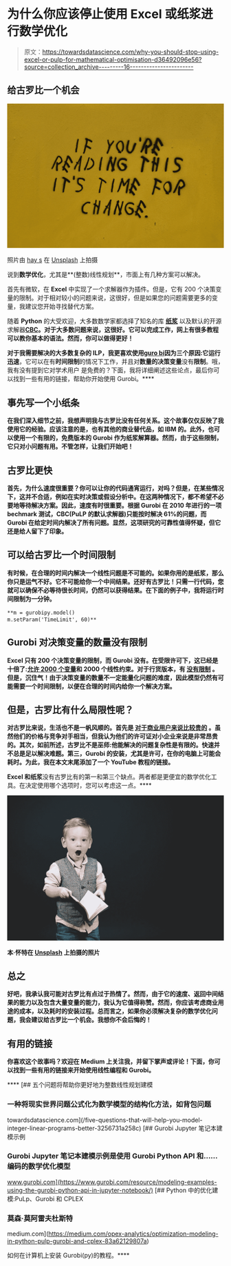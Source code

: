 # 为什么你应该停止使用 Excel 或纸浆进行数学优化

> 原文：<https://towardsdatascience.com/why-you-should-stop-using-excel-or-pulp-for-mathematical-optimisation-d36492096e56?source=collection_archive---------16----------------------->

## 给古罗比一个机会

![](img/e306042b95fbc0d2fce23bf4fd4d1ad6.png)

照片由 [hay s](https://unsplash.com/@hay_leigh?utm_source=unsplash&utm_medium=referral&utm_content=creditCopyText) 在 [Unsplash](https://unsplash.com/s/photos/change?utm_source=unsplash&utm_medium=referral&utm_content=creditCopyText) 上拍摄

说到**数学优化**，尤其是**(整数)线性规划**，市面上有几种方案可以解决。

首先有微软，在 **Excel** 中实现了一个求解器作为插件。但是，它有 200 个决策变量的限制。对于相对较小的问题来说，这很好，但是如果您的问题需要更多的变量，我建议您开始寻找替代方案。

随着 **Python** 的大受欢迎，大多数数学家都选择了知名的库 [**纸浆**](https://pypi.org/project/PuLP/) 以及默认的开源求解器[**CBC**](https://projects.coin-or.org/Cbc)**。对于大多数问题来说，这很好。它可以完成工作，网上有很多教程可以教你基本的语法。然而，你可以做得更好！**

**对于我需要解决的大多数复杂的 ILP，我更喜欢使用[**guro bi**](https://www.gurobi.com)**因为三个原因:它**运行迅速**，它可以在有**时间限制**的情况下工作，并且对**数量的决策变量**没有**限制**。哦，我有没有提到它对学术用户 是免费的？下面，我将详细阐述这些论点，最后你可以找到一些有用的链接，帮助你开始使用 Gurobi。****

## ****事先写一个小纸条****

****在我们深入细节之前，我想声明我与古罗比没有任何关系。这个故事仅仅反映了我使用它的经验。应该注意的是，也有其他的商业替代品，如 IBM 的[](https://www.ibm.com/analytics/cplex-optimizer)**。此外，也可以使用一个有限的，免费版本的 Gurobi 作为纸浆解算器。然而，由于这些限制，它只对小问题有用。不管怎样，让我们开始吧！******

## ********古罗比更快********

******首先，为什么速度很重要？你可以让你的代码通宵运行，对吗？但是，在某些情况下，这并不合适，例如在实时决策或假设分析中。在这两种情况下，都不希望不必要地等待解决方案。因此，**速度有时很重要**。根据 Gurobi 在 2010 年进行的一项 bechmark 测试，CBC(PuLP 的默认求解器)只能按时解决 61%的问题，而 Gurobi 在给定时间内解决了所有问题。显然，这项研究的可靠性值得怀疑，但它还是给人留下了印象。******

## ******可以给古罗比一个时间限制******

****有时候，在合理的时间内解决一个线性问题是不可能的。如果你用的是纸浆，那么你只是运气不好。它不可能给你一个中间结果。还好有古罗比！只需一行代码，您就可以确保不必等待很长时间，仍然可以获得结果。在下面的例子中，我将运行时间限制为一分钟。****

```
**m = gurobipy.model()
m.setParam('TimeLimit', 60)**
```

## ******Gurobi 对决策变量的数量没有限制******

****Excel 只有 200 个决策变量的限制，而 Gurobi 没有。在受限许可下，这已经是十倍了:[允许 2000 个变量](https://support.gurobi.com/hc/en-us/articles/360051597492-How-do-I-resolve-an-Model-too-large-for-size-limited-Gurobi-license-error-)和 2000 个线性约束。对于行货版本，有 [**没有限制**](https://support.gurobi.com/hc/en-us/community/posts/360071854832-Maximum-number-of-constraints-for-a-model) 。但是，沉住气！由于决策变量的数量不一定能量化问题的难度，因此模型仍然有可能需要一个时间限制，以便在合理的时间内给你一个解决方案。****

## ****但是，古罗比有什么局限性呢？****

****对古罗比来说，生活也不是一帆风顺的。首先是 [**对于商业用户来说比较贵的**](https://ampl.com/products/standard-price-list/) 。虽然他们的价格与竞争对手相当，但我认为他们的许可证对小企业来说是非常昂贵的。其次，如前所述，**古罗比不是巫师**:他能解决的问题复杂性是有限的。快速并不总是足以解决难题。第三，Gurobi 的**安装**，尤其是许可，在你的电脑上可能会**耗时**。为此，我在本文末尾添加了一个 YouTube 教程的链接。****

******Excel** 和**纸浆**没有古罗比有的第一和第三个缺点。两者都是更便宜的数学优化工具。在决定使用哪个选项时，您可以考虑这一点。****

****![](img/75e49350ac58fb23ee2cfb1f6a8719a8.png)****

****本·怀特在 [Unsplash](https://unsplash.com?utm_source=medium&utm_medium=referral) 上拍摄的照片****

## ******总之******

****好吧，我承认我可能对古罗比有点过于热情了。然而，由于它的速度、返回中间结果的能力以及包含大量变量的能力，我认为它值得称赞。然而，你应该考虑商业用途的**成本**，以及**耗时的安装**过程。总而言之，如果你必须解决复杂的数学优化问题，我会建议给古罗比一个机会。我想你不会后悔的！****

## ******有用的链接******

****你喜欢这个故事吗？欢迎在 Medium 上关注我，并留下掌声或评论！下面，你可以找到一些有用的链接来开始使用线性编程和 Gurobi。****

****[](/five-questions-that-will-help-you-model-integer-linear-programs-better-3256731a258c) [## 五个问题将帮助你更好地为整数线性规划建模

### 一种将现实世界问题公式化为数学模型的结构化方法，如背包问题

towardsdatascience.com](/five-questions-that-will-help-you-model-integer-linear-programs-better-3256731a258c) [](https://www.gurobi.com/resource/modeling-examples-using-the-gurobi-python-api-in-jupyter-notebook/) [## Gurobi Jupyter 笔记本建模示例

### Gurobi Jupyter 笔记本建模示例是使用 Gurobi Python API 和……编码的数学优化模型

www.gurobi.com](https://www.gurobi.com/resource/modeling-examples-using-the-gurobi-python-api-in-jupyter-notebook/) [](https://medium.com/opex-analytics/optimization-modeling-in-python-pulp-gurobi-and-cplex-83a62129807a) [## Python 中的优化建模:PuLp、Gurobi 和 CPLEX

### 莫森·莫阿雷夫杜斯特

medium.com](https://medium.com/opex-analytics/optimization-modeling-in-python-pulp-gurobi-and-cplex-83a62129807a) 

如何在计算机上安装 Gurobi(py)的教程。****